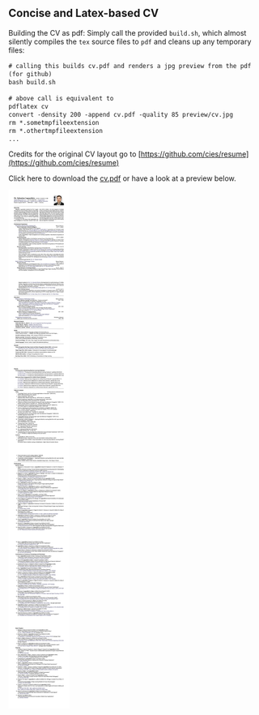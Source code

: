 ## Concise and Latex-based CV

Building the CV as pdf: Simply call the provided `build.sh`, which almost silently compiles the `tex` source files to `pdf` and cleans up any temporary files:

```
# calling this builds cv.pdf and renders a jpg preview from the pdf (for github)
bash build.sh

# above call is equivalent to
pdflatex cv
convert -density 200 -append cv.pdf -quality 85 preview/cv.jpg 
rm *.sometmpfileextension
rm *.othertmpfileextension
...
```

Credits for the original CV layout go to [https://github.com/cies/resume](https://github.com/cies/resume)

Click here to download the [cv.pdf](cv.pdf) or have a look at a preview below.

![preview/cv.jpg](preview/cv.jpg)

